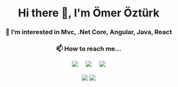 
<div align='center'><H1 >Hi there 👋, I'm Ömer Öztürk</H1>

<h3>👀 I’m interested in Mvc, .Net Core, Angular, Java, React</h3>

<h3>📫 How to reach me...</h3>



 <p align='center'>
  <a href="https://twitter.com/_Omer_Ozturk_"><img src=https://lh3.googleusercontent.com/RtaJkbeRCReetkmR-lSoS3-OxadZk8TUVVPAolmoK6j0CiKR_PyZbA2H5MAGjbRwNzdOwXVLHdgcfLCuTbKlJI0Yzdo7L_eEvea9WoRMptm_ZJSrmbzCJKrhve_TOFDdz1tBru_Bw8Hm6benoUm6sHsonQWxhe7x5JNEGQ-FBS6RQbek__5Xh0V7YmvEbVQYxBFBDhG0tlWoEUyJyuzKLam0-r_mzr9ZVkuh_FUepnLRu0BdbmEFBiI_O4qVzIqTpVOMkG7659-lVLOLpUmOzzbnHck3nWuluIxADDhmRiWhqCOjTADZ6Qb9Hj9_L3NMHRmf4dyBRjp5CvEUbq9fIsEOE_uP69_wzf0D7FKQhz67nAHO9C_kGy9Ev_EU9f6hzBCpv2NFuHTne_tZf653mjNTITgW6oxTk99c7LIEPwrn67VC4sVOOhnLLCGStXHXignbygNm8MHc_Kt9Y3ypHEqNTkUKgZMiRv4rIRYTwhin4iz5n_NUAta_nV_DU4p0THoSDHezNDAHD0hs180FKxfJt1mSUyXN_-6YFMUk2ONf-tl0okZYuG110HCp_bOQ6jOziD1vPcGgUyb3q16APnsACbY_x0kNucY8UE3gkRA8BC19udzSgTJAXR2G5lMLL2r95yYraNfImpxv0rz6BNVgN87u26KylVwG_bFefqqdnpF0ADnJMTLx2UnkOvXqbubunlXf9iEaqBGXiL0aOR95=w213-h202-no?authuser=0?&style=for-the-badge&logo=twitter&logoColor=white" /></a>&nbsp;&nbsp;&nbsp;&nbsp;
  <a href="https://www.linkedin.com/in/ömer-öztürk-932256153/"><img src="https://lh3.googleusercontent.com/8gxFeFmc5ftuRKHS8Qd_vAkS0aTqF8wLmVJ7gDTWOpj8zZXDgQMUJUEuWoD7A7UJuCu34Ne7GugCTn5hRwlEfD8VmswP7EzlkBsvwgpWr4JEf1voSSKqFNchyjNsBle-r2JL9JE98QVCF3z1EN5mUoe4d32DeiMpmhcJRGU4yzrZqQzHu_2ndH-_JuJfwsiGbEZ83M49h5J523GWGzwAFGAkgU7YveKMHQGviXiJwOSc2d8m1olPp0CWOX1U38lYMRYXxdzSUBm6jFfobkNL6RSWv5iJ4r8LU12QxlNlo_Sk7PLBP8ppTehNm4YqegcrNUX3X-jIqipXPASFbPpN0nh133MBVKWbds6G90JQhrDupFmjdCobQeRAZjATC6MfpnFxmBpLU8951cJG2hEDJywTlwBOQVwimcnu7qMtmhj6NoqCX-IAvq8vvMwUTHhszuvB9t82x1Z0ekrG5Q-fFdJthLLRjtu57hkxhgBc0R5dDCC96R_c5Czr67L-igmrM27KZVAoc8fOycgN4XgdGm1tO72pJyjEzJDP0QtghxJNo4nTlmK6AT3D3305SugJQwueZex97wfU5Zr3FTeDZcinEQQCQPbosVwrTCnQa2tIMYp8ziHrtqvDYULJdCtHOG6AVoU3ugd3XOzDA0V-Bk-Vphh6XSMTgPloyjeS_h0c3YjDfDMTqX_J5uYW5nl_wdh--n1DH9g5K_W6ILW7y6uw=w212-h191-no?authuser=0?&style=for-the-badge&logo=linkedin&logoColor=white" /></a>&nbsp;&nbsp;&nbsp;&nbsp;
 <a href="mailto:omer_ozturk1997@hotmail.com"><img src="https://lh3.googleusercontent.com/9yZqFwWZqC2iQ5ImbZ_nc25TBc52S9GqXgMDWhfpxuUB5qHz-tQaLFohBc9KZesMvHJ1xzrMP6KZHH9k2mrDoynwGQgpT-lUeGXb1Wnf9c-j1SKEi0ZckTpVfxL7NrjAzOZ7U37JYTs5THlI6r73t1U8LDB8Er-iZESyE-jVRu5540A1ZALa16l8i-r-r27XIz3zjDUCSOs8g_9olu13xR7bgB0RJWHwk3eT0J5HElu6puKEddl7T81P_BRVVHEH7AgL9dxVLcTmKflSJkfdA2NdDfODrmhGA21bOv724xb-EOk_pKHa1DJm7GH4v2su0uKA-ncC_cZPNtR9KVCBXGv7ACLiIwfw9AryVtcpuShAIDJ2FW2DdTtCE6Pnj_mUKe2mGczlNhV8SKRTxSvq7D3F0l4DdPkZKMHM97JbuHGogwbYoTDnF7YQrP079G4cGQkd4GiboUlKiGgrxlXopyGvQ_sv_4tymX8ntIE-Z0tqA4yjklRTu-xjmxQks94tSFN4M1Hh6fDtDOJ5zKi-bO_QrRClZNN1qqbZvWUtOICHvuANXED4bdyH4q_JKwfVoTZn-BAYTifvYSSiua7AzLTZCIB-8ezle4H6MHL4pNDr52iaTWGtCBpibwyIfMVthfPUHQ7O7wKfwJ8TysQ-Q-u49awewmeXkrGP4D6611EtiCnEUFrzygI2SkiJg7_Jskwb20ubC53jZ67bYMQf2Pwg=w170-h151-no?authuser=0?&style=for-the-badge&logo=microsoft%20outlook&logoColor=white" /></a>
</p>

<a href="https://github.com/omerozturk18"><img align="center" src="https://github-readme-stats.vercel.app/api?username=omerozturk&show_icons=true&bg_color=0d1117&text_color=bdc3c7&title_color=f1c40f&icon_color=f1c40f&hide_border=true" /></a>
<a href="https://github.com/omerozturk"><img align="center" src="https://github-readme-stats.vercel.app/api/top-langs/?username=omerozturk&bg_color=0d1117&text_color=bdc3c7&title_color=f1c40f&hide_border=true&layout=compact&langs_count=10" /></a>     
</div>
